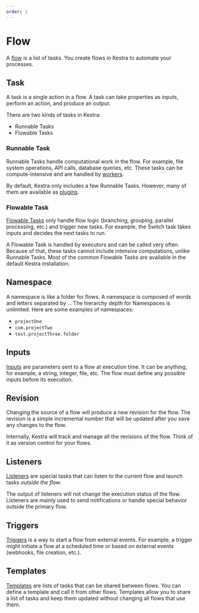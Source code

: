 ```yaml
---
order: 1
---
```


# Flow

A [flow](../developer-guide/flow) is a list of tasks. You create flows in Kestra to automate your processes.


## Task

A task is a single action in a flow. A task can take properties as inputs, perform an action, and produce an output.

There are two kinds of tasks in Kestra:
- Runnable Tasks 
- Flowable Tasks


### Runnable Task 

Runnable Tasks handle computational work in the flow. For example, file system operations, API calls, database queries, etc. These tasks can be compute-intensive and are handled by [workers](../architecture/#worker). 

By default, Kestra only includes a few Runnable Tasks. However, many of them are available as [plugins](../../plugins/).


### Flowable Task

[Flowable Tasks](../developer-guide/flowable) only handle flow logic (branching, grouping, parallel processing, etc.) and trigger new tasks. For example, the Switch task takes inputs and decides the next tasks to run. 

A Flowable Task is handled by executors and can be called very often. Because of that, these tasks cannot include intensive computations, unlike Runnable Tasks. Most of the common Flowable Tasks are available in the default Kestra installation. 


## Namespace

A namespace is like a folder for flows. A namespace is composed of words and letters separated by `.`. The hierarchy depth for Namespaces is unlimited. Here are some examples of namespaces:
- `projectOne`
- `com.projectTwo`
- `test.projectThree.folder`


## Inputs 

[Inputs](../developer-guide/inputs) are parameters sent to a flow at execution time. It can be anything, for example, a string, integer, file, etc. The flow must define any possible inputs before its execution. 


## Revision

Changing the source of a flow will produce a new revision for the flow. The revision is a simple incremental number that will be updated after you save any changes to the flow. 

Internally, Kestra will track and manage all the revisions of the flow. Think of it as version control for your flows. 


## Listeners

[Listeners](../developer-guide/listeners) are special tasks that can listen to the current flow and launch tasks *outside the flow*.

The output of listeners will not change the execution status of the flow. Listeners are mainly used to send notifications or handle special behavior outside the primary flow.


## Triggers

[Triggers](../developer-guide/triggers) is a way to start a flow from external events. For example, a trigger might initiate a flow at a scheduled time or based on external events (webhooks, file creation, etc.).


## Templates

[Templates](../developer-guide/templates) are lists of tasks that can be shared between flows. You can define a template and call it from other flows. Templates allow you to share a list of tasks and keep them updated without changing all flows that use them.
